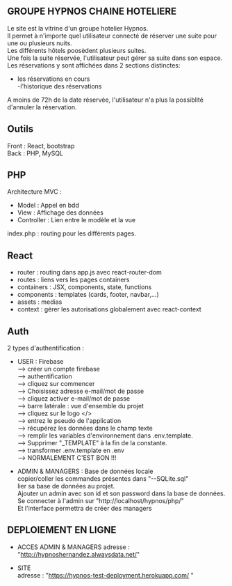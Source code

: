 ##  GROUPE HYPNOS CHAINE HOTELIERE   
  
Le site est la vitrine d'un groupe hotelier Hypnos.  
Il permet à n'importe quel utilisateur connecté de réserver une suite pour une ou plusieurs nuits.  
Les différents hôtels poosèdent plusieurs suites.  
Une fois la suite réservée, l'utilisateur peut gérer sa suite dans son espace.  
Les réservations y sont affichées dans 2 sections distinctes:  
- les réservations en cours   
-l'historique des réservations  
  
A moins de 72h de la date réservée, l'utilisateur n'a plus la possiblité d'annuler la réservation.  
  
## Outils   
Front : React, bootstrap  
Back : PHP, MySQL  
  
## PHP   
Architecture MVC :  
 - Model      : Appel en bdd  
 - View       : Affichage des données  
 - Controller : Lien entre le modèle et la vue  
  
 index.php : routing pour les différents pages.  
  
 ## React   
 - router : routing dans app.js avec react-router-dom  
 - routes : liens vers les pages containers  
 - containers : JSX, components, state, functions   
 - components : templates (cards, footer, navbar,...)   
 - assets : medias  
 - context : gérer les autorisations globalement avec react-context  
   
  
## Auth   
2 types d'authentification :  
- USER : Firebase   
  --> créer un compte firebase   
  --> authentification  
  --> cliquez sur commencer  
  --> Choisissez adresse e-mail/mot de passe  
  --> cliquez activer e-mail/mot de passe  
  --> barre latérale : vue d'ensemble du projet  
  --> cliquez sur le logo </>  
  --> entrez le pseudo de l'application  
  --> récupérez les données dans le champ texte  
  --> remplir les variables d'environnement dans .env.template.   
  --> Supprimer "_TEMPLATE" à la fin de la constante.  
  --> transformer .env.template en .env  
  --> NORMALEMENT C'EST BON !!!


  
- ADMIN & MANAGERS : Base de données locale   
copier/coller les commandes présentes dans "--SQLite.sql"  
lier sa base de données au projet.  
Ajouter un admin avec son id et son password dans la base de données.  
Se connecter à l'admin sur "http://localhost/hypnos/php/"  
Et l'interface permettra de créer des managers  
  
  
## DEPLOIEMENT EN LIGNE   
  
  - ACCES ADMIN & MANAGERS
  adresse : "http://hypnoshernandez.alwaysdata.net/"  
  

  - SITE   
  adresse : "https://hypnos-test-deployment.herokuapp.com/ "  



